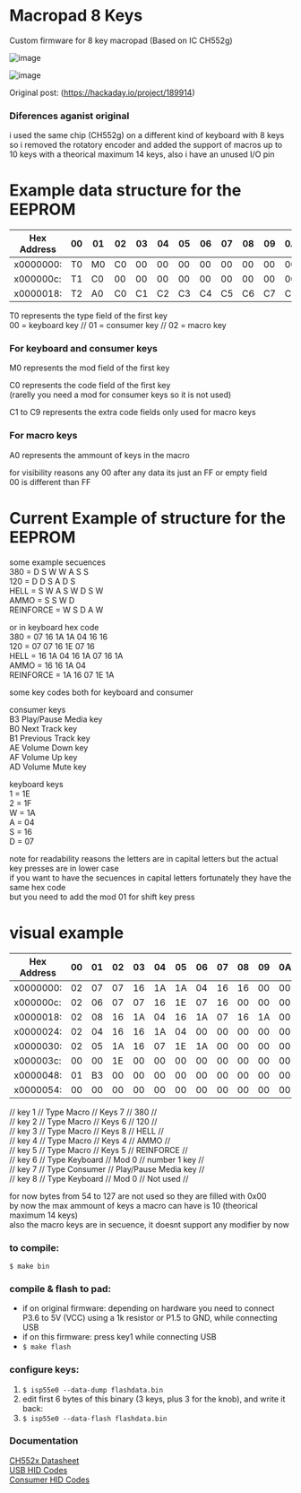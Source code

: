 # Macropad 8 Keys
Custom firmware for 8 key macropad (Based on IC CH552g)

![image](https://github.com/MrGeorgeK55/Macropad-8-keys/assets/103085400/7f72080f-97e8-4881-b3bb-01eee13f383a)

![image](https://github.com/MrGeorgeK55/Macropad-8-keys/assets/103085400/311b7511-cbea-4eaa-aeb6-950a9fb35050)


Original post: 
(https://hackaday.io/project/189914)


### Diferences aganist original

i used the same chip (CH552g) on a different kind of keyboard with 8 keys
so i removed the rotatory encoder and added the support of macros up to 10 keys
with a theorical maximum 14 keys, also i have an unused I/O pin 


# Example data structure for the EEPROM



| Hex Address | 00 | 01 | 02 | 03 | 04 | 05 | 06 | 07 | 08 | 09 | 0A | 0B |
|-----------|----|----|----|----|----|----|----|----|----|----|----|----|
| x0000000: | T0 | M0 | C0 | 00 | 00 | 00 | 00 | 00 | 00 | 00 | 00 | 00 | 
| x000000c: | T1 | C0 | 00 | 00 | 00 | 00 | 00 | 00 | 00 | 00 | 00 | 00 | 
| x0000018: | T2 | A0 | C0 | C1 | C2 | C3 | C4 | C5 | C6 | C7 | C8 | C9 |

T0 represents the type field of the first key  
00 = keyboard key // 01 = consumer key // 02 = macro key  

### For keyboard and consumer keys
M0 represents the mod field of the first key  
  
C0 represents the code field of the first key  
(rarelly you need a mod for consumer keys so it is not used)  
  
C1 to C9 represents the extra code fields only used for macro keys  
  
### For macro keys
A0 represents the ammount of keys in the macro  
  
for visibility reasons any 00 after any data its just an FF or empty field   
00 is different than FF   


# Current Example of structure for the EEPROM

some example secuences  
380 = D S W W A S S  
120 = D D S A D S  
HELL = S W A S W D S W  
AMMO = S S W D  
REINFORCE = W S D A W  
  
or in keyboard hex code  
380 = 07 16 1A 1A 04 16 16  
120 = 07 07 16 1E 07 16  
HELL = 16 1A 04 16 1A 07 16 1A  
AMMO = 16 16 1A 04  
REINFORCE = 1A 16 07 1E 1A  
  
some key codes both for keyboard and consumer  
  
consumer keys  
B3	Play/Pause Media key  
B0	Next Track key  
B1	Previous Track key  
AE	Volume Down key  
AF	Volume Up key  
AD	Volume Mute key  

keyboard keys  
1 = 1E  
2 = 1F   
W = 1A  
A = 04  
S = 16  
D = 07  

note for readability reasons the letters are in capital letters but the actual key presses are in lower case  
if you want to have the secuences in capital letters fortunately they have the same hex code   
but you need to add the mod 01 for shift key press  

# visual example



| Hex Address | 00 | 01 | 02 | 03 | 04 | 05 | 06 | 07 | 08 | 09 | 0A | 0B |
|-----------|----|----|----|----|----|----|----|----|----|----|----|----|
| x0000000: | 02 | 07 | 07 | 16 | 1A | 1A | 04 | 16 | 16 | 00 | 00 | 00 | 
| x000000c: | 02 | 06 | 07 | 07 | 16 | 1E | 07 | 16 | 00 | 00 | 00 | 00 | 
| x0000018: | 02 | 08 | 16 | 1A | 04 | 16 | 1A | 07 | 16 | 1A | 00 | 00 | 
| x0000024: | 02 | 04 | 16 | 16 | 1A | 04 | 00 | 00 | 00 | 00 | 00 | 00 | 
| x0000030: | 02 | 05 | 1A | 16 | 07 | 1E | 1A | 00 | 00 | 00 | 00 | 00 | 
| x000003c: | 00 | 00 | 1E | 00 | 00 | 00 | 00 | 00 | 00 | 00 | 00 | 00 | 
| x0000048: | 01 | B3 | 00 | 00 | 00 | 00 | 00 | 00 | 00 | 00 | 00 | 00 | 
| x0000054: | 00 | 00 | 00 | 00 | 00 | 00 | 00 | 00 | 00 | 00 | 00 | 00 | 

// key 1 // Type Macro // Keys 7 // 380 //  
// key 2 // Type Macro // Keys 6 // 120 //  
// key 3 // Type Macro // Keys 8 // HELL //  
// key 4 // Type Macro // Keys 4 // AMMO //  
// key 5 // Type Macro // Keys 5 // REINFORCE //  
// key 6 // Type Keyboard // Mod 0 // number 1 key //  
// key 7 // Type Consumer // Play/Pause Media key //  
// key 8 // Type Keyboard // Mod 0 // Not used //  


for now bytes from 54 to 127 are not used so they are filled with 0x00  
by now the max ammount of keys a macro can have is 10 (theorical maximum 14 keys)  
also the macro keys are in secuence, it doesnt support any modifier by now  



### to compile:
`$ make bin`

### compile & flash to pad:
- if on original firmware: depending on hardware you need to connect P3.6 to
  5V (VCC) using a 1k resistor or P1.5 to GND, while connecting USB
- if on this firmware: press key1 while connecting USB
- `$ make flash`

### configure keys:
1. `$ isp55e0 --data-dump flashdata.bin`
2. edit first 6 bytes of this binary (3 keys, plus 3 for the knob), and write it back:
3. `$ isp55e0 --data-flash flashdata.bin`

### Documentation

  [CH552x Datasheet ](https://www.wch-ic.com/downloads/CH552DS1_PDF.html)  
  [USB HID Codes](https://usb.org/sites/default/files/hut1_21_0.pdf#page=83)  
  [Consumer HID Codes](https://learn.microsoft.com/en-us/windows/win32/inputdev/virtual-key-codes)  
